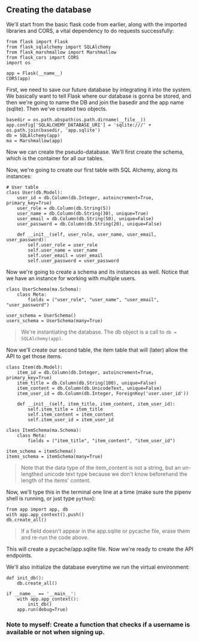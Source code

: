 ## Creating the database

We'll start from the basic flask code from earlier, along with the imported libraries and CORS, a vital dependency to do requests successfully:

```
from flask import Flask
from flask_sqlalchemy import SQLAlchemy
from flask_marshmallow import Marshmallow
from flask_cors import CORS
import os

app = Flask(__name__)
CORS(app)
```
First, we need to save our future database by integrating it into the system. We basically want to tell Flask where our database is gonna be stored, and then we're going to name the DB and join the basedir and the app name (sqlite). Then we've created two objects.

```
basedir = os.path.abspath(os.path.dirname(__file__))
app.config['SQLALCHEMY_DATABASE_URI'] = 'sqlite:///' + os.path.join(basedir, 'app.sqlite')
db = SQLAlchemy(app)
ma = Marshmallow(app)
```

Now we can create the pseudo-database. We'll first create the schema, which is the container for all our tables. 

Now, we're going to create our first table with SQL Alchemy, along its instances:

```
# User table
class User(db.Model):
    user_id = db.Column(db.Integer, autoincrement=True, primary_key=True)
    user_role = db.Column(db.String(5))
    user_name = db.Column(db.String(30), unique=True)
    user_email = db.Column(db.String(50), unique=False)
    user_password = db.Column(db.String(20), unique=False)

    def __init__(self, user_role, user_name, user_email, user_password):
        self.user_role = user_role
        self.user_name = user_name
        self.user_email = user_email
        self.user_password = user_password
```

Now we're going to create a schema and its instances as well. Notice that we have an instance for working with multiple users.

```
class UserSchema(ma.Schema):
    class Meta:
        fields = ("user_role", "user_name", "user_email", "user_password")

user_schema = UserSchema()
users_schema = UserSchema(many=True)
```

> We're instantiating the database. The db object is a call to ``db = SQLAlchemy(app)``.

Now we'll create our second table, the item table that will (later) allow the API to get those items.

```
class Item(db.Model):
    item_id = db.Column(db.Integer, autoincrement=True, primary_key=True)
    item_title = db.Column(db.String(100), unique=False)
    item_content = db.Column(db.UnicodeText, unique=False)
    item_user_id = db.Column(db.Integer, ForeignKey('user.user_id'))

    def __init__(self, item_title, item_content, item_user_id):
        self.item_title = item_title
        self.item_content = item_content
        self.item_user_id = item_user_id

class ItemSchema(ma.Schema):
    class Meta:
        fields = ("item_title", "item_content", "item_user_id")

item_schema = itemSchema()
items_schema = itemSchema(many=True)
```

> Note that the data type of the item_content is not a string, but an un-lengthed unicode text type because we don't know beforehand the length of the items' content.


Now, we'll type this in the terminal one line at a time (make sure the pipenv shell is running, or just type ``python``):

```
from app import app, db
with app.app_context().push()
db.create_all()
```

> If a field doesn't appear in the app.sqlite or pycache file, erase them and re-run the code above.

This will create a pycache/app.sqlite file. Now we're ready to create the API endpoints.

We'll also initialize the database everytime we run the virtual environment:

```
def init_db():
    db.create_all()

if __name__ == '__main__':
    with app.app_context(): 
        init_db() 
    app.run(debug=True)
```

### Note to myself: Create a function that checks if a username is available or not when signing up.